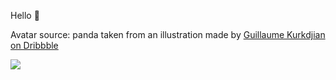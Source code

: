Hello 👋 

Avatar source: panda taken from an illustration made by [Guillaume Kurkdjian on Dribbble](https://dribbble.com/shots/6772952-Panda-on-a-bicycle)

<picture>
  <source
    srcset="https://github-readme-stats.vercel.app/api?username=dimitridr&show_icons=true&theme=dark"
    media="(prefers-color-scheme: dark)"
  />
  <source
    srcset="https://github-readme-stats.vercel.app/api?username=dimitridr&show_icons=true"
    media="(prefers-color-scheme: light), (prefers-color-scheme: no-preference)"
  />
  <img src="https://github-readme-stats.vercel.app/api?username=dimitridr&show_icons=true" />
</picture>
